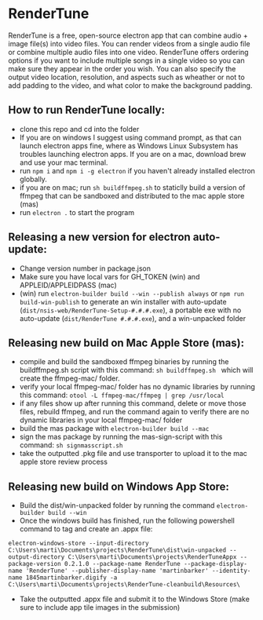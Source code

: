 # RenderTune
RenderTune is a free, open-source electron app that can combine audio + image file(s) into video files. You can render videos from a single audio file or combine multiple audio files into one video. RenderTune offers ordering options if you want to include multiple songs in a single video so you can make sure they appear in the order you wish. You can also specify the output video location, resolution, and aspects such as wheather or not to add padding to the video, and what color to make the background padding.

## How to run RenderTune locally:
- clone this repo and cd into the folder
- If you are on windows I suggest using command prompt, as that can launch electron apps fine, where as Windows Linux Subsystem has troubles launching electron apps. If you are on a mac, download brew and use your mac terminal.
- run `npm i` and `npm i -g electron` if you haven't already installed electron globally.
- if you are on mac; run `sh buildffmpeg.sh` to staticlly build a version of ffmpeg that can be sandboxed and distributed to the mac apple store (mas)
- run `electron .` to start the program

## Releasing a new version for electron auto-update:
- Change version number in package.json
- Make sure you have local vars for GH_TOKEN (win) and APPLEID/APPLEIDPASS (mac)
- (win) run `electron-builder build --win --publish always` or `npm run build-win-publish` to generate an win installer with auto-update (`dist/nsis-web/RenderTune-Setup-#.#.#.exe`), a portable exe with no auto-update (`dist/RenderTune #.#.#.exe`), and a win-unpacked folder

## Releasing new build on Mac Apple Store (mas):
- compile and build the sandboxed ffmpeg binaries by running the buildffmpeg.sh script with this command: `sh buildffmpeg.sh ` which will create the ffmpeg-mac/ folder.
- verify your local ffmpeg-mac/ folder has no dynamic libraries by running this command: `otool -L ffmpeg-mac/ffmpeg | grep /usr/local`
- if any files show up after running this command, delete or move those files, rebuild ffmpeg, and run the command again to verify there are no dynamic libraries in your local ffmpeg-mac/ folder
- build the mas package with `electron-builder build --mac`
- sign the mas package by running the mas-sign-script with this command: `sh signmasscript.sh`
- take the outputted .pkg file and use transporter to upload it to the mac apple store review process

## Releasing new build on Windows App Store:
- Build the dist/win-unpacked folder by running the command `electron-builder build --win`
- Once the windows build has finished, run the following powershell command to tag and create an .appx file:
```
electron-windows-store --input-directory C:\Users\marti\Documents\projects\RenderTune\dist\win-unpacked --output-directory C:\Users\marti\Documents\projects\RenderTuneAppx --package-version 0.2.1.0 --package-name RenderTune --package-display-name 'RenderTune' --publisher-display-name 'martinbarker' --identity-name 1845martinbarker.digify -a C:\Users\marti\Documents\projects\RenderTune-cleanbuild\Resources\
```
- Take the outputted .appx file and submit it to the Windows Store (make sure to include app tile images in the submission)
